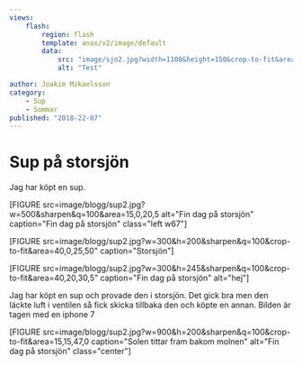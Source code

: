 ```yaml
---
views:
    flash:
        region: flash
        template: anax/v2/image/default
        data:
            src: "image/sjo2.jpg?width=1100&height=150&crop-to-fit&area=0,0,0,0"
            alt: "Test"

author: Joakim Mikaelsson
category:
    - Sup
    - Sommar
published: "2018-22-07"
---
```

Sup på storsjön
==================================

Jag har köpt en sup.

<!--more-->
[FIGURE src=image/blogg/sup2.jpg?w=500&sharpen&q=100&area=15,0,20,5 alt="Fin dag på storsjön" caption="Fin dag på storsjön" class="left w67"]   

[FIGURE src=image/blogg/sup2.jpg?w=300&h=200&sharpen&q=100&crop-to-fit&area=40,0,25,50" caption="Storsjön"] 

[FIGURE src=image/blogg/sup2.jpg?w=300&h=245&sharpen&q=100&crop-to-fit&area=40,20,30,5" caption="Fin dag på storsjön" alt="hej"] 

Jag har köpt en sup och provade den i storsjön. 
Det gick bra men den läckte luft i ventilen så fick skicka tillbaka den och köpte en annan.
Bilden är tagen med en iphone 7

[FIGURE src=image/blogg/sup2.jpg?w=900&h=200&sharpen&q=100&crop-to-fit&area=15,15,47,0 caption="Solen tittar fram bakom molnen" alt="Fin dag på storsjön" class="center"] 

